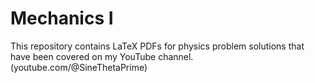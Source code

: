 # Mechanics I
This repository contains LaTeX PDFs for physics problem solutions that have been covered on my YouTube channel. (youtube.com/@SineThetaPrime) 

